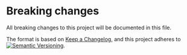 # Breaking changes

All breaking changes to this project will be documented in this file.

The format is based on [Keep a Changelog](https://keepachangelog.com/en/1.0.0/),
and this project adheres to
[![Semantic Versioning](https://img.shields.io/static/v1?label=Semantic%20Versioning&message=v2.0.0&color=green&logo=semver)](https://semver.org/lang/en/spec/v2.0.0.html).

<!--

## [Unreleased]

### Changed

- behavior

### Deprecated

- soon-to-be removed features

### Removed

- now removed features

-->

[Unreleased]: https://github.com/IT-Service/restore-nuget-packages/compare/v1.0.0...HEAD
[1.0.1]: https://github.com/IT-Service/restore-nuget-packages/compare/v1.0.0...v1.0.1
